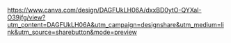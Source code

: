 https://www.canva.com/design/DAGFUkLH06A/dxxBD0ytO-QYXaI-O39jfg/view?utm_content=DAGFUkLH06A&utm_campaign=designshare&utm_medium=link&utm_source=sharebutton&mode=preview
